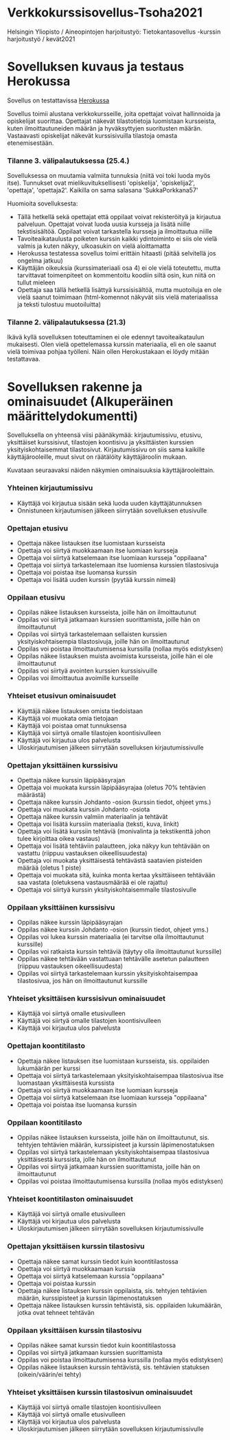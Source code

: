 # Verkkokurssisovellus-Tsoha2021
Helsingin Yliopisto / Aineopintojen harjoitustyö: Tietokantasovellus -kurssin harjoitustyö / kevät2021

# Sovelluksen kuvaus ja testaus Herokussa

Sovellus on testattavissa [Herokussa](https://tsoha-verkkokurssisovellus.herokuapp.com/)

Sovellus toimii alustana verkkokursseille, joita opettajat voivat hallinnoida ja opiskelijat suorittaa. Opettajat näkevät tilastotietoja luomistaan kursseista, kuten ilmoittautuneiden määrän ja hyväksyttyjen suoritusten määrän. Vastaavasti opiskelijat näkevät kurssisivuilla tilastoja omasta etenemisestään.

### Tilanne 3. välipalautuksessa (25.4.)

Sovelluksessa on muutamia valmiita tunnuksia (niitä voi toki luoda myös itse). Tunnukset ovat mielikuvituksellisesti 'opiskelija', 'opiskelija2', 'opettaja', 'opettaja2'. Kaikilla on sama salasana 'SukkaPorkkana57'

Huomioita sovelluksesta:
-  Tällä hetkellä sekä opettajat että oppilaat voivat rekisteröityä ja kirjautua palveluun. Opettajat voivat luoda uusia kursseja ja lisätä niille tekstisisältöä. Oppilaat voivat tarkastella kursseja ja ilmoittautua niille
-  Tavoiteaikataulusta poiketen kurssin kaikki ydintoiminto ei siis ole vielä valmis ja kuten näkyy, ulkoasukin on vielä aloittamatta
-  Herokussa testatessa sovellus toimi erittäin hitaasti (pitää selvitellä jos ongelma jatkuu)
-  Käyttäjän oikeuksia (kurssimateriaali osa 4) ei ole vielä toteutettu, mutta tarvittavat toimenpiteet on kommentoitu koodiin siltä osin, kun niitä on tullut mieleen
-  Opettaja saa tällä hetkellä lisättyä kurssisisältöä, mutta muotoiluja en ole vielä saanut toimimaan (html-komennot näkyvät siis vielä materiaalissa ja teksti tulostuu muotoiluitta)

### Tilanne 2. välipalautuksessa (21.3)

Ikävä kyllä sovelluksen toteuttaminen ei ole edennyt tavoiteaikataulun mukaisesti. Olen vielä opettelemassa kurssin materiaalia, eli en ole saanut vielä toimivaa pohjaa työlleni. Näin ollen Herokustakaan ei löydy mitään testattavaa.

# Sovelluksen rakenne ja ominaisuudet (Alkuperäinen määrittelydokumentti)

Sovelluksella on yhteensä viisi päänäkymää: kirjautumissivu, etusivu, yksittäiset kurssisivut, tilastojen koontisivu ja yksittäisten kurssien yksityiskohtaisemmat tilastosivut. Kirjautumissivu on siis sama kaikille käyttäjärooleille, muut sivut on räätälöity käyttäjäroolin mukaan.

Kuvataan seuraavaksi näiden näkymien ominaisuuksia käyttäjärooleittain.

### Yhteinen kirjautumissivu
- Käyttäjä voi kirjautua sisään sekä luoda uuden käyttäjätunnuksen
- Onnistuneen kirjautumisen jälkeen siirrytään sovelluksen etusivulle

### Opettajan etusivu
- Opettaja näkee listauksen itse luomistaan kursseista
- Opettaja voi siirtyä muokkaamaan itse luomiaan kursseja
- Opettaja voi siirtyä katselemaan itse luomiaan kursseja "oppilaana"
- Opettaja voi siirtyä tarkastelemaan itse luomiensa kurssien tilastosivuja
- Opettaja voi poistaa itse luomansa kurssin
- Opettaja voi lisätä uuden kurssin (pyytää kurssin nimeä)

### Oppilaan etusivu
- Oppilas näkee listauksen kursseista, joille hän on ilmoittautunut
- Oppilas voi siirtyä jatkamaan kurssien suorittamista, joille hän on ilmoittautunut
- Oppilas voi siirtyä tarkastelemaan sellaisten kurssien yksityiskohtaisempia tilastosivuja, joille hän on ilmoittautunut
- Oppilas voi poistaa ilmoittautumisensa kurssilla (nollaa myös edistyksen)
- Oppilas näkee listauksen muista avoimista kursseista, joille hän ei ole ilmoittautunut
- Oppilas voi siirtyä avointen kurssien kurssisivuille
- Oppilas voi ilmoittautua avoimille kursseille

### Yhteiset etusivun ominaisuudet
- Käyttäjä näkee listauksen omista tiedoistaan
- Käyttäjä voi muokata omia tietojaan
- Käyttäjä voi poistaa omat tunnuksensa
- Käyttäjä voi siirtyä omalle tilastojen koontisivulleen
- Käyttäjä voi kirjautua ulos palvelusta
- Uloskirjautumisen jälkeen siirrytään sovelluksen kirjautumissivulle

### Opettajan yksittäinen kurssisivu
- Opettaja näkee kurssin läpipääsyrajan
- Opettaja voi muokata kurssin läpipääsyrajaa (oletus 70% tehtävien määrästä)
- Opettaja näkee kurssin Johdanto -osion (kurssin tiedot, ohjeet yms.)
- Opettaja voi muokata kurssin Johdanto -osiota
- Opettaja näkee kurssin valmiin materiaalin ja tehtävät
- Opettaja voi lisätä kurssiin materiaalia (teksti, kuva, linkit)
- Opettaja voi lisätä kurssiin tehtäviä (monivalinta ja tekstikenttä johon tulee kirjoittaa oikea vastaus)
- Opettaja voi lisätä tehtäviin palautteen, joka näkyy kun tehtävään on vastattu (riippuu vastauksen oikeellisuudesta)
- Opettaja voi muokata yksittäisestä tehtävästä saatavien pisteiden määrää (oletus 1 piste)
- Opettaja voi muokata sitä, kuinka monta kertaa yksittäiseen tehtävään saa vastata (oletuksena vastausmäärää ei ole rajattu)
- Opettaja voi siirtyä kurssin yksityiskohtaisemmalle tilastosivulle

### Oppilaan yksittäinen kurssisivu
- Oppilas näkee kurssin läpipääsyrajan
- Oppilas näkee kurssin Johdanto -osion (kurssin tiedot, ohjeet yms.)
- Oppilas voi lukea kurssin materiaalia (ei tarvitse olla ilmoittautunut kurssille)
- Oppilas voi ratkaista kurssin tehtäviä (täytyy olla ilmoittautunut kurssille)
- Oppilas näkee tehtävään vastattuaan tehtävälle asetetun palautteen (riippuu vastauksen oikeellisuudesta)
- Oppilas voi siirtyä tarkastelemaan kurssin yksityiskohtaisempaa tilastosivua, jos hän on ilmoittautunut kurssille

### Yhteiset yksittäisen kurssisivun ominaisuudet
- Käyttäjä voi siirtyä omalle etusivulleen
- Käyttäjä voi siirtyä omalle tilastojen koontisivulleen
- Käyttäjä voi kirjautua ulos palvelusta

### Opettajan koontitilasto
- Opettaja näkee listauksen itse luomistaan kursseista, sis. oppilaiden lukumäärän per kurssi
- Opettaja voi siirtyä tarkastelemaan yksityiskohtaisempaa tilastosivua itse luomastaan yksittäisestä kurssista
- Opettaja voi siirtyä muokkaamaan itse luomiaan kursseja
- Opettaja voi siirtyä katselemaan itse luomiaan kursseja "oppilaana"
- Opettaja voi poistaa itse luomansa kurssin

### Oppilaan koontitilasto
- Oppilas näkee listauksen kursseista, joille hän on ilmoittautunut, sis. tehtyjen tehtävien määrän, kurssipisteet ja kurssin läpimenostatuksen
- Oppilas voi siirtyä tarkastelemaan yksityiskohtaisempaa tilastosivua yksittäisestä kurssista, jolle hän on ilmoittautunut
- Oppilas voi siirtyä jatkamaan kurssien suorittamista, joille hän on ilmoittautunut
- Oppilas voi poistaa ilmoittautumisensa kurssilla (nollaa myös edistyksen)

### Yhteiset koontitilaston ominaisuudet
- Käyttäjä voi siirtyä omalle etusivulleen
- Käyttäjä voi kirjautua ulos palvelusta
- Uloskirjautumisen jälkeen siirrytään sovelluksen kirjautumissivulle

### Opettajan yksittäisen kurssin tilastosivu
- Opettaja näkee samat kurssin tiedot kuin koontitilastossa
- Opettaja voi siirtyä muokkaamaan kurssia
- Opettaja voi siirtyä katselemaan kurssia "oppilaana"
- Opettaja voi poistaa kurssin
- Opettaja näkee listauksen kurssin oppilaista, sis. tehtyjen tehtävien määrän, kurssipisteet ja kurssin läpimenostatuksen
- Opettaja näkee listauksen kurssin tehtävistä, sis. oppilaiden lukumäärän, jotka ovat tehneet tehtävän

### Oppilaan yksittäisen kurssin tilastosivu
- Oppilas näkee samat kurssin tiedot kuin koontitilastossa
- Oppilas voi siirtyä jatkamaan kurssien suorittamista
- Oppilas voi poistaa ilmoittautumisensa kurssilla (nollaa myös edistyksen)
- Oppilas näkee listauksen kurssin tehtävistä, sis. tehtävien statuksen (oikein/väärin/ei tehty)

### Yhteiset yksittäisen kurssin tilastosivun ominaisuudet
- Käyttäjä voi siirtyä omalle tilastojen koontisivulleen
- Käyttäjä voi siirtyä omalle etusivulleen
- Käyttäjä voi kirjautua ulos palvelusta
- Uloskirjautumisen jälkeen siirrytään sovelluksen kirjautumissivulle

